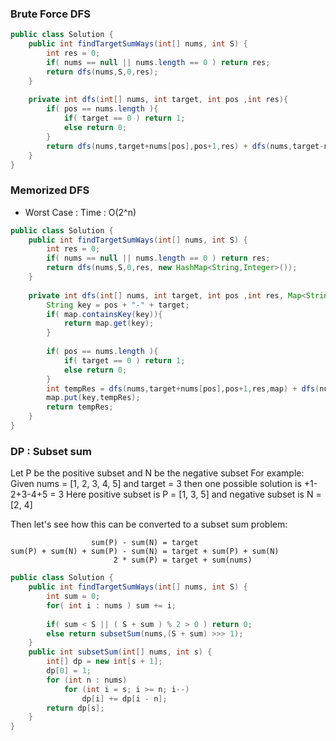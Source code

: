 ### Brute Force DFS
```java
public class Solution {
    public int findTargetSumWays(int[] nums, int S) {
        int res = 0;
        if( nums == null || nums.length == 0 ) return res;
        return dfs(nums,S,0,res);
    }
    
    private int dfs(int[] nums, int target, int pos ,int res){
        if( pos == nums.length ){
            if( target == 0 ) return 1;
            else return 0;
        }
        return dfs(nums,target+nums[pos],pos+1,res) + dfs(nums,target-nums[pos],pos+1,res);
    }
}


```


### Memorized DFS
* Worst Case : Time : O(2^n)

```java
public class Solution {
    public int findTargetSumWays(int[] nums, int S) {
        int res = 0;
        if( nums == null || nums.length == 0 ) return res;
        return dfs(nums,S,0,res, new HashMap<String,Integer>());
    }
    
    private int dfs(int[] nums, int target, int pos ,int res, Map<String,Integer> map){
        String key = pos + "-" + target;
        if( map.containsKey(key)){
            return map.get(key);
        }
        
        if( pos == nums.length ){
            if( target == 0 ) return 1;
            else return 0;
        }
        int tempRes = dfs(nums,target+nums[pos],pos+1,res,map) + dfs(nums,target-nums[pos],pos+1,res,map);
        map.put(key,tempRes);
        return tempRes;
    }
}
```


### DP : Subset sum 
Let P be the positive subset and N be the negative subset
For example:
Given nums = [1, 2, 3, 4, 5] and target = 3 then one possible solution is +1-2+3-4+5 = 3
Here positive subset is P = [1, 3, 5] and negative subset is N = [2, 4]

Then let's see how this can be converted to a subset sum problem:

```
                  sum(P) - sum(N) = target
sum(P) + sum(N) + sum(P) - sum(N) = target + sum(P) + sum(N)
                       2 * sum(P) = target + sum(nums)
```

```java
public class Solution {
    public int findTargetSumWays(int[] nums, int S) {
        int sum = 0;
        for( int i : nums ) sum += i;
        
        if( sum < S || ( S + sum ) % 2 > 0 ) return 0;
        else return subsetSum(nums,(S + sum) >>> 1);
    }
    public int subsetSum(int[] nums, int s) {
        int[] dp = new int[s + 1]; 
        dp[0] = 1;
        for (int n : nums)
            for (int i = s; i >= n; i--)
                dp[i] += dp[i - n]; 
        return dp[s];
    } 
}
```
